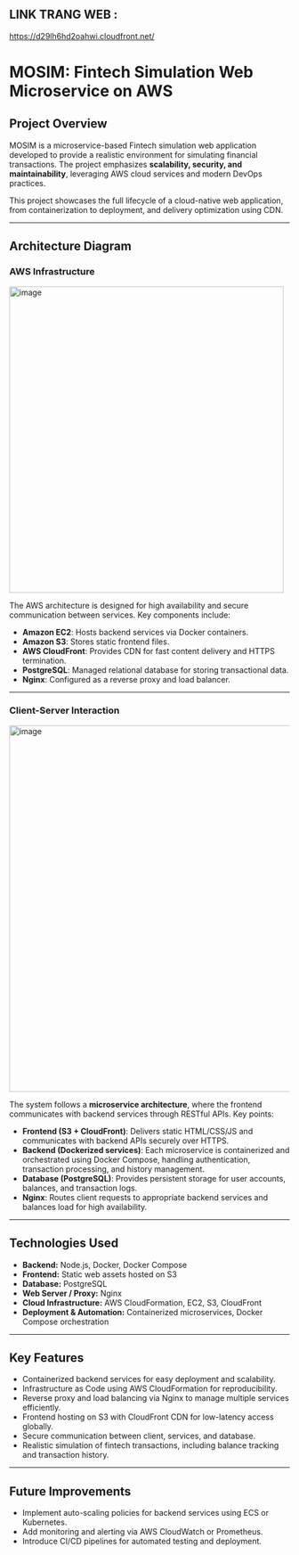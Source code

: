 ## LINK TRANG WEB :
https://d29lh6hd2oahwi.cloudfront.net/


# MOSIM: Fintech Simulation Web Microservice on AWS

## Project Overview
MOSIM is a microservice-based Fintech simulation web application developed to provide a realistic environment for simulating financial transactions. The project emphasizes **scalability, security, and maintainability**, leveraging AWS cloud services and modern DevOps practices.

This project showcases the full lifecycle of a cloud-native web application, from containerization to deployment, and delivery optimization using CDN.

---

## Architecture Diagram

### AWS Infrastructure
<img width="493" height="550" alt="image" src="https://github.com/user-attachments/assets/47996608-f2b0-4527-b2b3-859013b85d16" />




The AWS architecture is designed for high availability and secure communication between services. Key components include:
- **Amazon EC2**: Hosts backend services via Docker containers.
- **Amazon S3**: Stores static frontend files.
- **AWS CloudFront**: Provides CDN for fast content delivery and HTTPS termination.
- **PostgreSQL**: Managed relational database for storing transactional data.
- **Nginx**: Configured as a reverse proxy and load balancer.

---

### Client-Server Interaction
<img width="977" height="658" alt="image" src="https://github.com/user-attachments/assets/88e677de-c770-41cf-b1fc-13fc5c7ceefa" />


The system follows a **microservice architecture**, where the frontend communicates with backend services through RESTful APIs. Key points:
- **Frontend (S3 + CloudFront)**: Delivers static HTML/CSS/JS and communicates with backend APIs securely over HTTPS.
- **Backend (Dockerized services)**: Each microservice is containerized and orchestrated using Docker Compose, handling authentication, transaction processing, and history management.
- **Database (PostgreSQL)**: Provides persistent storage for user accounts, balances, and transaction logs.
- **Nginx**: Routes client requests to appropriate backend services and balances load for high availability.

---

## Technologies Used
- **Backend:** Node.js, Docker, Docker Compose
- **Frontend:** Static web assets hosted on S3
- **Database:** PostgreSQL
- **Web Server / Proxy:** Nginx
- **Cloud Infrastructure:** AWS CloudFormation, EC2, S3, CloudFront
- **Deployment & Automation:** Containerized microservices, Docker Compose orchestration

---

## Key Features
- Containerized backend services for easy deployment and scalability.
- Infrastructure as Code using AWS CloudFormation for reproducibility.
- Reverse proxy and load balancing via Nginx to manage multiple services efficiently.
- Frontend hosting on S3 with CloudFront CDN for low-latency access globally.
- Secure communication between client, services, and database.
- Realistic simulation of fintech transactions, including balance tracking and transaction history.

---

## Future Improvements
- Implement auto-scaling policies for backend services using ECS or Kubernetes.
- Add monitoring and alerting via AWS CloudWatch or Prometheus.
- Introduce CI/CD pipelines for automated testing and deployment.

